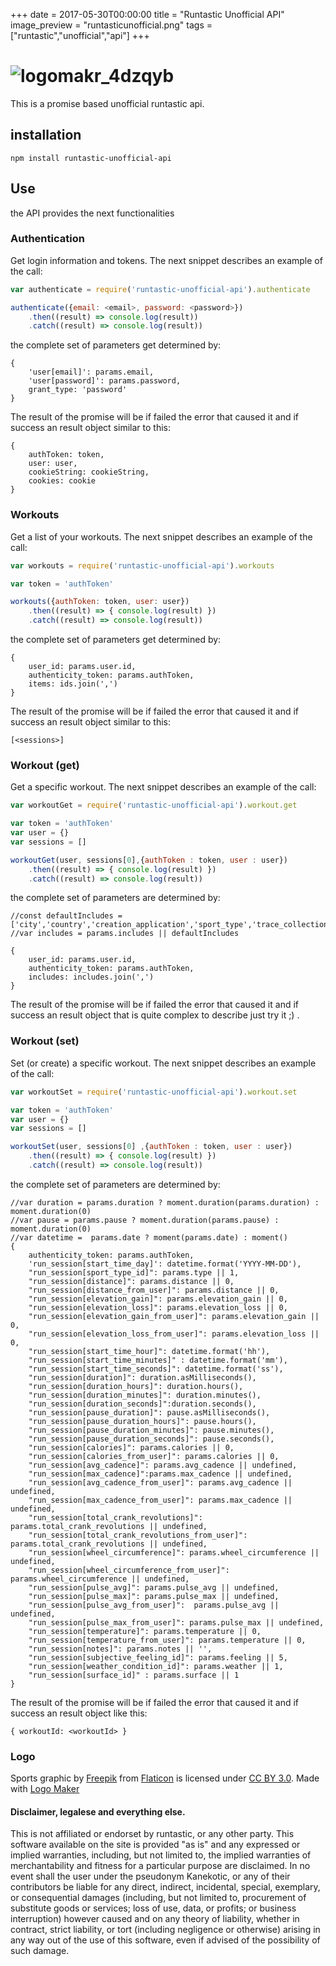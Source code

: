 +++
date = 2017-05-30T00:00:00
title = "Runtastic Unofficial API"
image_preview = "runtasticunofficial.png"
tags = ["runtastic","unofficial","api"]
+++
# ![logomakr_4dzqyb](https://cloud.githubusercontent.com/assets/3071208/23109294/74bb4208-f6dd-11e6-9f09-24e7ac0d9d28.png)

This is a promise based unofficial runtastic api.

## installation 

```
npm install runtastic-unofficial-api
```

## Use

the API provides the next functionalities

### Authentication

Get login information and tokens. The next snippet describes an example of the call:

```js
var authenticate = require('runtastic-unofficial-api').authenticate

authenticate({email: <email>, password: <password>})
    .then((result) => console.log(result))
    .catch((result) => console.log(result))

```

the complete set of parameters get determined by:
```
{
    'user[email]': params.email,
    'user[password]': params.password,
    grant_type: 'password'
}
```

The result of the promise will be if failed the error that caused it and if success an result object similar to this:

```
{
    authToken: token,
    user: user,
    cookieString: cookieString,
    cookies: cookie
}
```

### Workouts

Get a list of your workouts. The next snippet describes an example of the call:

```js
var workouts = require('runtastic-unofficial-api').workouts

var token = 'authToken'

workouts({authToken: token, user: user})
    .then((result) => { console.log(result) })
    .catch((result) => console.log(result))

```

the complete set of parameters get determined by:
```
{
    user_id: params.user.id,
    authenticity_token: params.authToken,
    items: ids.join(',')
}
```

The result of the promise will be if failed the error that caused it and if success an result object similar to this:

```
[<sessions>]
```

### Workout (get)

Get a specific workout. The next snippet describes an example of the call:

```js
var workoutGet = require('runtastic-unofficial-api').workout.get

var token = 'authToken'
var user = {}
var sessions = []

workoutGet(user, sessions[0],{authToken : token, user : user})
    .then((result) => { console.log(result) })
    .catch((result) => console.log(result))

```

the complete set of parameters are determined by:
```
//const defaultIncludes = ['city','country','creation_application','sport_type','trace_collection','zones','sharing_token','neighbourhood']
//var includes = params.includes || defaultIncludes

{
    user_id: params.user.id,
    authenticity_token: params.authToken,
    includes: includes.join(',')
}
```

The result of the promise will be if failed the error that caused it and if success an result object that is quite complex to describe just try it ;) .

### Workout (set)

Set (or create) a specific workout. The next snippet describes an example of the call:

```js
var workoutSet = require('runtastic-unofficial-api').workout.set

var token = 'authToken'
var user = {}
var sessions = []

workoutSet(user, sessions[0] ,{authToken : token, user : user})
    .then((result) => { console.log(result) })
    .catch((result) => console.log(result))

```

the complete set of parameters are determined by:
```
//var duration = params.duration ? moment.duration(params.duration) : moment.duration(0)
//var pause = params.pause ? moment.duration(params.pause) : moment.duration(0)
//var datetime =  params.date ? moment(params.date) : moment()
{
    authenticity_token: params.authToken,
    'run_session[start_time_day]': datetime.format('YYYY-MM-DD'),
    "run_session[sport_type_id]": params.type || 1,
    "run_session[distance]": params.distance || 0,
    "run_session[distance_from_user]": params.distance || 0,
    "run_session[elevation_gain]": params.elevation_gain || 0,
    "run_session[elevation_loss]": params.elevation_loss || 0,
    "run_session[elevation_gain_from_user]": params.elevation_gain || 0,
    "run_session[elevation_loss_from_user]": params.elevation_loss || 0,
    "run_session[start_time_hour]": datetime.format('hh'),
    "run_session[start_time_minutes]" : datetime.format('mm'),
    "run_session[start_time_seconds]": datetime.format('ss'),
    "run_session[duration]": duration.asMilliseconds(),
    "run_session[duration_hours]": duration.hours(),
    "run_session[duration_minutes]": duration.minutes(),
    "run_session[duration_seconds]":duration.seconds(),
    "run_session[pause_duration]": pause.asMilliseconds(),
    "run_session[pause_duration_hours]": pause.hours(),
    "run_session[pause_duration_minutes]": pause.minutes(),
    "run_session[pause_duration_seconds]": pause.seconds(),
    "run_session[calories]": params.calories || 0,
    "run_session[calories_from_user]": params.calories || 0,
    "run_session[avg_cadence]": params.avg_cadence || undefined,
    "run_session[max_cadence]":params.max_cadence || undefined,
    "run_session[avg_cadence_from_user]": params.avg_cadence || undefined,
    "run_session[max_cadence_from_user]": params.max_cadence || undefined,
    "run_session[total_crank_revolutions]": params.total_crank_revolutions || undefined,
    "run_session[total_crank_revolutions_from_user]": params.total_crank_revolutions || undefined,
    "run_session[wheel_circumference]": params.wheel_circumference || undefined,
    "run_session[wheel_circumference_from_user]": params.wheel_circumference || undefined,
    "run_session[pulse_avg]": params.pulse_avg || undefined,
    "run_session[pulse_max]": params.pulse_max || undefined,
    "run_session[pulse_avg_from_user]":  params.pulse_avg || undefined,
    "run_session[pulse_max_from_user]": params.pulse_max || undefined,
    "run_session[temperature]": params.temperature || 0,
    "run_session[temperature_from_user]": params.temperature || 0,
    "run_session[notes]": params.notes || '',
    "run_session[subjective_feeling_id]": params.feeling || 5,
    "run_session[weather_condition_id]": params.weather || 1,
    "run_session[surface_id]" : params.surface || 1
}
```

The result of the promise will be if failed the error that caused it and if success an result object like this:

```
{ workoutId: <workoutId> }
```

### Logo 

Sports graphic by <a href="http://www.flaticon.com/authors/freepik">Freepik</a> from <a href="http://www.flaticon.com/">Flaticon</a> is licensed under <a href="http://creativecommons.org/licenses/by/3.0/" title="Creative Commons BY 3.0">CC BY 3.0</a>. Made with <a href="http://logomakr.com" title="Logo Maker">Logo Maker</a>

#### Disclaimer, legalese and everything else.

This is not affiliated or endorset by runtastic, or any other party. This software available on the site is provided "as is" and any expressed or implied warranties, including, but not limited to, the implied warranties of merchantability and fitness for a particular purpose are disclaimed. In no event shall the user under the pseudonym Kanekotic, or any of their contributors be liable for any direct, indirect, incidental, special, exemplary, or consequential damages (including, but not limited to, procurement of substitute goods or services; loss of use, data, or profits; or business interruption) however caused and on any theory of liability, whether in contract, strict liability, or tort (including negligence or otherwise) arising in any way out of the use of this software, even if advised of the possibility of such damage.
